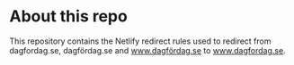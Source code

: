 # About this repo

This repository contains the Netlify redirect rules used to redirect from dagfordag.se, dagfördag.se and www.dagfördag.se to www.dagfordag.se.
